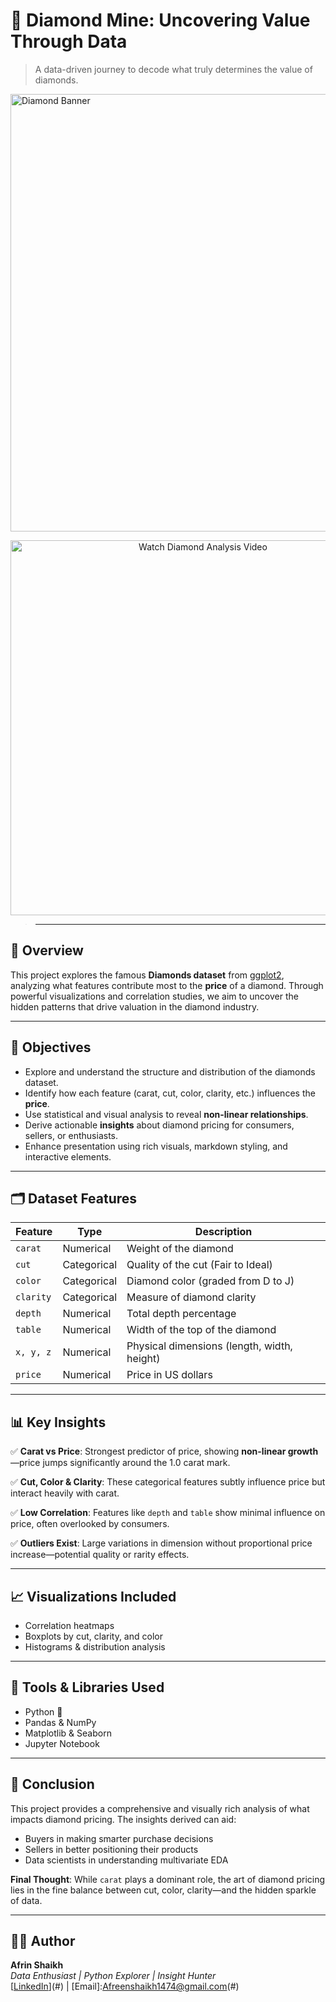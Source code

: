 # 💎 Diamond Mine: Uncovering Value Through Data
> A data-driven journey to decode what truly determines the value of diamonds.
>
> <p align="center">
  <img src="https://w0.peakpx.com/wallpaper/14/570/HD-wallpaper-diamond-diamond-png-cliparts-on-clipart-library-loose-diamonds.jpg" width="700" alt="Diamond Banner">
</p>

<p align="center">
  <a href="https://v1.pinimg.com/videos/mc/720p/74/a4/76/74a47613665daa4a1c1c621dfe551588.mp4" target="_blank">
    <img src="https://yourdomain.com/preview.jpg" width="600" alt="Watch Diamond Analysis Video"/>
  </a>
</p>


> ---

## 📌 Overview

This project explores the famous **Diamonds dataset** from [ggplot2](https://ggplot2.tidyverse.org/reference/diamonds.html), analyzing what features contribute most to the **price** of a diamond. Through powerful visualizations and correlation studies, we aim to uncover the hidden patterns that drive valuation in the diamond industry.

---

## 🎯 Objectives

- Explore and understand the structure and distribution of the diamonds dataset.
- Identify how each feature (carat, cut, color, clarity, etc.) influences the **price**.
- Use statistical and visual analysis to reveal **non-linear relationships**.
- Derive actionable **insights** about diamond pricing for consumers, sellers, or enthusiasts.
- Enhance presentation using rich visuals, markdown styling, and interactive elements.

---

## 🗂️ Dataset Features

| Feature     | Type        | Description                                 |
|-------------|-------------|---------------------------------------------|
| `carat`     | Numerical   | Weight of the diamond                       |
| `cut`       | Categorical | Quality of the cut (Fair to Ideal)          |
| `color`     | Categorical | Diamond color (graded from D to J)          |
| `clarity`   | Categorical | Measure of diamond clarity                  |
| `depth`     | Numerical   | Total depth percentage                      |
| `table`     | Numerical   | Width of the top of the diamond             |
| `x, y, z`   | Numerical   | Physical dimensions (length, width, height) |
| `price`     | Numerical   | Price in US dollars                         |

---

## 📊 Key Insights

✅ **Carat vs Price**: Strongest predictor of price, showing **non-linear growth**—price jumps significantly around the 1.0 carat mark.

✅ **Cut, Color & Clarity**: These categorical features subtly influence price but interact heavily with carat.

✅ **Low Correlation**: Features like `depth` and `table` show minimal influence on price, often overlooked by consumers.

✅ **Outliers Exist**: Large variations in dimension without proportional price increase—potential quality or rarity effects.

---

## 📈 Visualizations Included

- Correlation heatmaps
- Boxplots by cut, clarity, and color
- Histograms & distribution analysis

---

## 🧠 Tools & Libraries Used

- Python 🐍
- Pandas & NumPy
- Matplotlib & Seaborn
- Jupyter Notebook

---

## 🧾 Conclusion

This project provides a comprehensive and visually rich analysis of what impacts diamond pricing. The insights derived can aid:
- Buyers in making smarter purchase decisions
- Sellers in better positioning their products
- Data scientists in understanding multivariate EDA

**Final Thought**: While `carat` plays a dominant role, the art of diamond pricing lies in the fine balance between cut, color, clarity—and the hidden sparkle of data.

---




## 🧑‍💻 Author

**Afrin Shaikh**  
_Data Enthusiast | Python Explorer | Insight Hunter_  
[[LinkedIn](https://www.linkedin.com/in/afreen-shaikh-42891a17a/)](#) | [Email]:Afreenshaikh1474@gmail.com(#)

